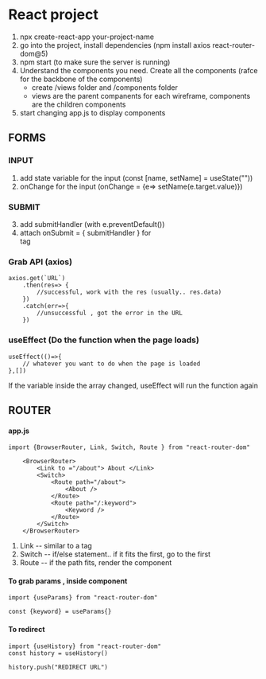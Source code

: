 # React project
1. npx create-react-app your-project-name
2. go into the project, install dependencies (npm install axios react-router-dom@5)
3. npm start (to make sure the server is running)
4. Understand the components you need. Create all the components (rafce for the backbone of the components)
	- create /views folder and /components folder
	- views are the parent companents for each wireframe, components are the children components
5. start changing app.js to display components

## FORMS
### INPUT
1. add state variable for the input (const [name, setName] =  useState(""))
2. onChange for the input (onChange = {e=> setName(e.target.value)})

### SUBMIT
3. add submitHandler  (with e.preventDefault())
4. attach onSubmit = { submitHandler } for <form> tag

### Grab API (axios)
```
axios.get(`URL`)
	.then(res=> {
		//successful, work with the res (usually.. res.data)
	})
	.catch(err=>{
		//unsuccessful , got the error in the URL
	})
```

### useEffect (Do the function when the page loads)
```
useEffect(()=>{
	// whatever you want to do when the page is loaded
},[])
```
If the variable inside the array changed, useEffect will run the function again

## ROUTER
#### app.js
```
import {BrowserRouter, Link, Switch, Route } from "react-router-dom"

	<BrowserRouter>
		<Link to ="/about"> About </Link>  
		<Switch>  
			<Route path="/about">  
				<About />  
			</Route> 
			<Route path="/:keyword">  
				<Keyword />  
			</Route> 
		</Switch>
	</BrowserRouter>
```
1. Link -- similar to a tag
2. Switch -- if/else statement.. if it fits the first, go to the first
3. Route -- if the path fits, render the component


#### To grab params , inside component
```
import {useParams} from "react-router-dom"

const {keyword} = useParams{}
```
#### To redirect  
```
import {useHistory} from "react-router-dom"
const history = useHistory()

history.push("REDIRECT URL")

```

